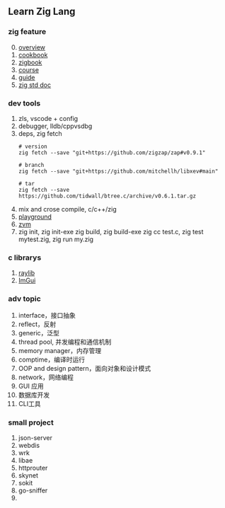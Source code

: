 ## Learn Zig Lang
### zig feature
0. [overview](https://ziglang.org/learn/samples/)
1. [cookbook](https://cookbook.ziglang.cc/intro.html)
2. [zigbook](https://pedropark99.github.io/zig-book/)
3. [course](https://course.ziglang.cc/)
4. [guide](https://zig.guide/)
5. [zig std doc](https://ziglang.org/documentation/master/)


### dev tools
1. zls, vscode + config
2. debugger, lldb/cppvsdbg
3. deps, zig fetch
   ```
   # version
   zig fetch --save "git+https://github.com/zigzap/zap#v0.9.1"

   # branch
   zig fetch --save "git+https://github.com/mitchellh/libxev#main"

   # tar
   zig fetch --save https://github.com/tidwall/btree.c/archive/v0.6.1.tar.gz
   ```
4. mix and crose compile, c/c++/zig
5. [playground](https://playground.zigtools.org/)
6. [zvm](https://github.com/ziglang/zvm)
7. zig init, zig init-exe
   zig build, zig build-exe
   zig cc test.c, zig test mytest.zig, zig run my.zig


### c librarys
1. [raylib](https://www.raylib.com/)
2. [ImGui](https://github.com/ocornut/imgui)


### adv topic
1. interface，接口抽象
2. reflect，反射
3. generic，泛型
4. thread pool, 并发编程和通信机制
5. memory manager，内存管理
6. comptime，编译时运行
7. OOP and design pattern，面向对象和设计模式
8. network，网络编程
9. GUI 应用
10. 数据库开发
11. CLI工具

### small project
1. json-server
2. webdis
3. wrk
4. libae
5. httprouter
6. skynet
7. sokit
8. go-sniffer
9. 
